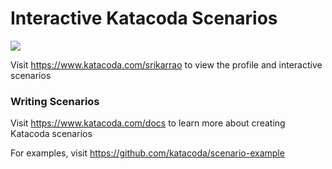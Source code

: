 # Interactive Katacoda Scenarios

[![](http://shields.katacoda.com/katacoda/srikarrao/count.svg)](https://www.katacoda.com/srikarrao "Get your profile on Katacoda.com")

Visit https://www.katacoda.com/srikarrao to view the profile and interactive scenarios

### Writing Scenarios
Visit https://www.katacoda.com/docs to learn more about creating Katacoda scenarios

For examples, visit https://github.com/katacoda/scenario-example
